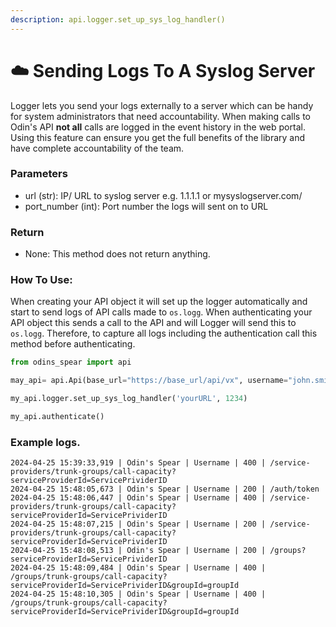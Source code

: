```yaml
---
description: api.logger.set_up_sys_log_handler()
---
```


# ☁️ Sending Logs To A Syslog Server

Logger lets you send your logs externally to a server which can be handy for system administrators that need accountability. When making calls to Odin's API **not all** calls are logged in the event history in the web portal. Using this feature can ensure you get the full benefits of the library and have complete accountability of the team.

### Parameters&#x20;

* url (str): IP/ URL to syslog server e.g. 1.1.1.1 or mysyslogserver.com/&#x20;
* port\_number (int): Port number the logs will sent on to URL

### Return

* None: This method does not return anything.

### How To Use:

When creating your API object it will set up the logger automatically and start to send logs of API calls made to `os.logg`. When authenticating your API object this sends a call to the API and will Logger will send this to `os.logg`. Therefore, to capture all logs including the authentication call this method before authenticating.

```python
from odins_spear import api

may_api= api.Api(base_url="https://base_url/api/vx", username="john.smith", password="ODIN_INSTANCE_1")

my_api.logger.set_up_sys_log_handler('yourURL', 1234)

my_api.authenticate()
```

### Example logs.

```log
2024-04-25 15:39:33,919 | Odin's Spear | Username | 400 | /service-providers/trunk-groups/call-capacity?serviceProviderId=ServicePrividerID
2024-04-25 15:48:05,673 | Odin's Spear | Username | 200 | /auth/token
2024-04-25 15:48:06,447 | Odin's Spear | Username | 400 | /service-providers/trunk-groups/call-capacity?serviceProviderId=ServicePrividerID
2024-04-25 15:48:07,215 | Odin's Spear | Username | 200 | /service-providers/trunk-groups/call-capacity?serviceProviderId=ServicePrividerID
2024-04-25 15:48:08,513 | Odin's Spear | Username | 200 | /groups?serviceProviderId=ServicePrividerID
2024-04-25 15:48:09,484 | Odin's Spear | Username | 400 | /groups/trunk-groups/call-capacity?serviceProviderId=ServicePrividerID&groupId=groupId
2024-04-25 15:48:10,305 | Odin's Spear | Username | 400 | /groups/trunk-groups/call-capacity?serviceProviderId=ServicePrividerID&groupId=groupId
```

